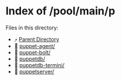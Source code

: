 
# Index of /pool/main/p
Files in this directory:
- ⤴ [Parent Directory](../)
- 📁 [puppet-agent/](puppet-agent)
- 📁 [puppet-bolt/](puppet-bolt)
- 📁 [puppetdb/](puppetdb)
- 📁 [puppetdb-termini/](puppetdb-termini)
- 📁 [puppetserver/](puppetserver)
